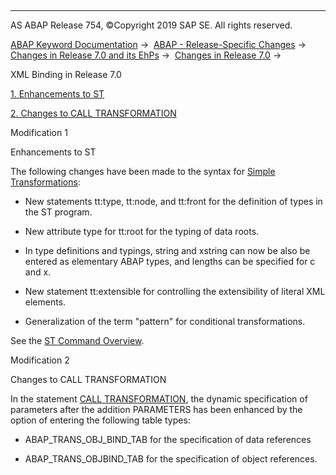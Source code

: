   

* * *

AS ABAP Release 754, ©Copyright 2019 SAP SE. All rights reserved.

[ABAP Keyword Documentation](javascript:call_link\('abenabap.htm'\)) →  [ABAP - Release-Specific Changes](javascript:call_link\('abennews.htm'\)) →  [Changes in Release 7.0 and its EhPs](javascript:call_link\('abennews-70_ehps.htm'\)) →  [Changes in Release 7.0](javascript:call_link\('abennews-70.htm'\)) → 

XML Binding in Release 7.0

[1\. Enhancements to ST](#!ABAP_MODIFICATION_1@1@)

[2\. Changes to CALL TRANSFORMATION](#!ABAP_MODIFICATION_2@2@)

Modification 1

Enhancements to ST

The following changes have been made to the syntax for [Simple Transformations](javascript:call_link\('abensimple_transformation_glosry.htm'\) "Glossary Entry"):

-   New statements tt:type, tt:node, and tt:front for the definition of types in the ST program.
    
-   New attribute type for tt:root for the typing of data roots.
    
-   In type definitions and typings, string and xstring can now be also be entered as elementary ABAP types, and lengths can be specified for c and x.
    
-   New statement tt:extensible for controlling the extensibility of literal XML elements.
    
-   Generalization of the term "pattern" for conditional transformations.
    

See the [ST Command Overview](javascript:call_link\('abenst_statements.htm'\)).

Modification 2

Changes to CALL TRANSFORMATION

In the statement [CALL TRANSFORMATION](javascript:call_link\('abapcall_transformation.htm'\)), the dynamic specification of parameters after the addition PARAMETERS has been enhanced by the option of entering the following table types:

-   ABAP\_TRANS\_OBJ\_BIND\_TAB for the specification of data references
    
-   ABAP\_TRANS\_OBJBIND\_TAB for the specification of object references.